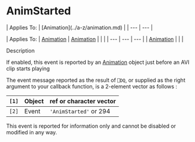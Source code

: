 




<h1 class="heading"><span class="name">AnimStarted</span></h1>
| Applies To: | [Animation](../a-z/animation.md) |
| --- | ---  |

| Applies To: | [Animation](../a-z/animation.md) | [Animation](../a-z/animation.md) |  |  |
| --- | --- | ---  |
| [Animation](../a-z/animation.md) |  |  |


Description


If enabled, this event is reported by an [Animation](../a-z/animation.md) object just before an AVI clip starts playing


The event message reported as the result of `⎕DQ`, or supplied as the right argument to your callback function, is a 2-element vector as follows :

| `[1]` | Object | ref or character vector |
| --- | --- | ---  |
| `[2]` | Event | `'AnimStarted'` or 294 |


This event is reported for information only and cannot be disabled or modified in any way.



